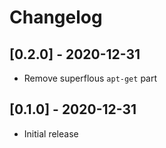 # Changelog

## [0.2.0] - 2020-12-31
- Remove superflous `apt-get` part
## [0.1.0] - 2020-12-31
- Initial release